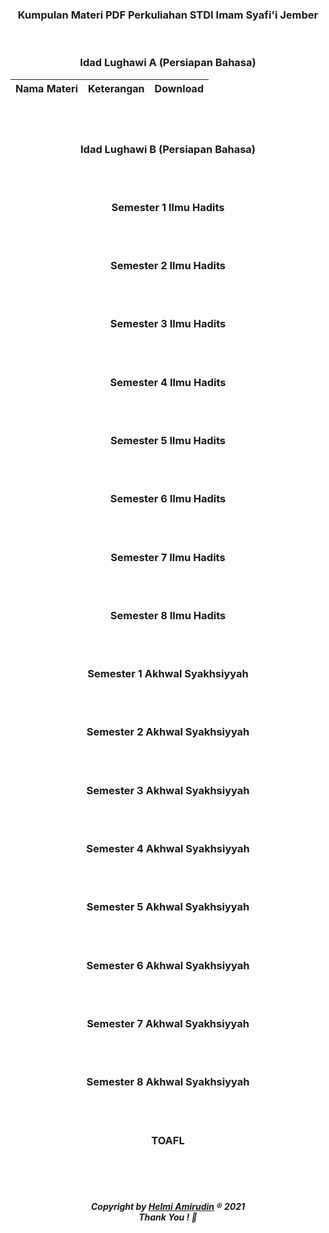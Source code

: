 <h3 align="center">Kumpulan Materi PDF Perkuliahan STDI Imam Syafi'i Jember</h3>
<br>
<h3 align="center">Idad Lughawi A (Persiapan Bahasa)</h3>


| Nama Materi | Keterangan | Download |
| :---------: | :--------: | :------: |


<br>
<br>
<h3 align="center">Idad Lughawi B (Persiapan Bahasa)</h3>
<br>
<br>
<h3 align="center">Semester 1 Ilmu Hadits</h3>
<br>
<br>
<h3 align="center">Semester 2 Ilmu Hadits</h3>
<br>
<br>
<h3 align="center">Semester 3 Ilmu Hadits</h3>
<br>
<br>
<h3 align="center">Semester 4 Ilmu Hadits</h3>
<br>
<br>
<h3 align="center">Semester 5 Ilmu Hadits</h3>
<br>
<br>
<h3 align="center">Semester 6 Ilmu Hadits</h3>
<br>
<br>
<h3 align="center">Semester 7 Ilmu Hadits</h3>
<br>
<br>
<h3 align="center">Semester 8 Ilmu Hadits</h3>
<br>
<br>
<h3 align="center">Semester 1 Akhwal Syakhsiyyah</h3>
<br>
<br>
<h3 align="center">Semester 2 Akhwal Syakhsiyyah</h3>
<br>
<br>
<h3 align="center">Semester 3 Akhwal Syakhsiyyah</h3>
<br>
<br>
<h3 align="center">Semester 4 Akhwal Syakhsiyyah</h3>
<br>
<br>
<h3 align="center">Semester 5 Akhwal Syakhsiyyah</h3>
<br>
<br>
<h3 align="center">Semester 6 Akhwal Syakhsiyyah</h3>
<br>
<br>
<h3 align="center">Semester 7 Akhwal Syakhsiyyah</h3>
<br>
<br>
<h3 align="center">Semester 8 Akhwal Syakhsiyyah</h3>
<br>
<br>
<h3 align="center">TOAFL</h3>
<br>
<br>
<br>

<h5 align="center">Copyright by <a href="http://www.helmiau.com">Helmi Amirudin</a> ® 2021 <br> Thank You ! 🤝</h5>
